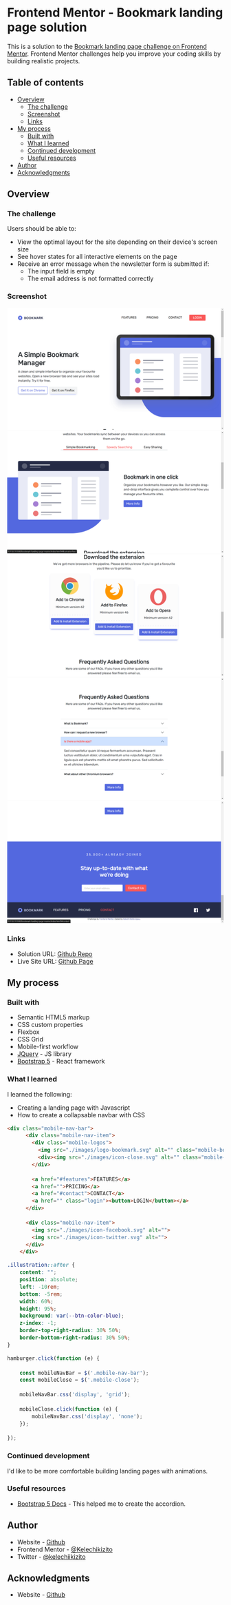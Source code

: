 # Frontend Mentor - Bookmark landing page solution

This is a solution to the [Bookmark landing page challenge on Frontend Mentor](https://www.frontendmentor.io/challenges/bookmark-landing-page-5d0b588a9edda32581d29158). Frontend Mentor challenges help you improve your coding skills by building realistic projects. 

## Table of contents

- [Overview](#overview)
  - [The challenge](#the-challenge)
  - [Screenshot](#screenshot)
  - [Links](#links)
- [My process](#my-process)
  - [Built with](#built-with)
  - [What I learned](#what-i-learned)
  - [Continued development](#continued-development)
  - [Useful resources](#useful-resources)
- [Author](#author)
- [Acknowledgments](#acknowledgments)



## Overview

### The challenge

Users should be able to:

- View the optimal layout for the site depending on their device's screen size
- See hover states for all interactive elements on the page
- Receive an error message when the newsletter form is submitted if:
  - The input field is empty
  - The email address is not formatted correctly

### Screenshot

![](./Screenshot(74).png)
![](./Screenshot(75).png)
![](./Screenshot(76).png)
![](./Screenshot(77).png)
![](./Screenshot(78).png)



### Links

- Solution URL: [Github Repo](https://github.com/Kelechikizito/bookmark-landing-page-master)
- Live Site URL: [Github Page](https://kelechikizito.github.io/bookmark-landing-page-master/)

## My process

### Built with

- Semantic HTML5 markup
- CSS custom properties
- Flexbox
- CSS Grid
- Mobile-first workflow
- [JQuery](https://reactjs.org/) - JS library
- [Bootstrap 5](https://getbootstrap.com) - React framework


### What I learned

I learned the following:
- Creating a landing page with Javascript
- How to create a collapsable navbar with CSS



```html
<div class="mobile-nav-bar">
      <div class="mobile-nav-item">
        <div class="mobile-logos">
          <img src="./images/logo-bookmark.svg" alt="" class="mobile-bookmark">
          <div><img src="./images/icon-close.svg" alt="" class="mobile-close"></div>  
        </div>

        <a href="#features">FEATURES</a>
        <a href="">PRICING</a>
        <a href="#contact">CONTACT</a>
        <a href="" class="login"><button>LOGIN</button></a>
      </div>

      <div class="mobile-nav-item">
        <img src="./images/icon-facebook.svg" alt="">
        <img src="./images/icon-twitter.svg" alt="">
      </div>
    </div>
```

```css
.illustration::after {
    content: "";
    position: absolute;
    left: -10rem;
    bottom: -5rem;
    width: 60%;
    height: 95%;
    background: var(--btn-color-blue);
    z-index: -1;
    border-top-right-radius: 30% 50%;
    border-bottom-right-radius: 30% 50%;
}
```

```js
hamburger.click(function (e) { 
    
    const mobileNavBar = $('.mobile-nav-bar');
    const mobileClose = $('.mobile-close');
    
    mobileNavBar.css('display', 'grid');
    
    mobileClose.click(function (e) { 
        mobileNavBar.css('display', 'none');    
    });
    
});
```

### Continued development

I'd like to be more comfortable building landing pages with animations.


### Useful resources

- [Bootstrap 5 Docs](https://getbootstrap.com/docs/5.3/components/accordion/) - This helped me to create the accordion.


## Author

- Website - [Github](https://github.com/kelechikizito)
- Frontend Mentor - [@Kelechikizito](https://www.frontendmentor.io/profile/Kelechikizito)
- Twitter - [@kelechiikizito](https://www.x.com/kelechiikizito)



## Acknowledgments

- Website - [Github](https://github.com/uzoway/bookmark-landing-page/)

